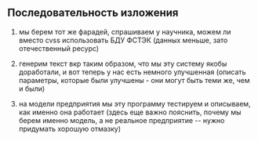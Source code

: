 ## Последовательность изложения

1. мы берем тот же фарадей, 
спрашиваем у научника, можем ли вместо cvss 
использовать БДУ ФСТЭК (данных меньше, зато 
отечественный ресурс)

2. генерим текст вкр таким образом, что мы
эту систему якобы доработали, и вот теперь 
у нас есть немного улучшенная (описать параметры,
которые были улучшены - они могут быть теми же,
чем и были)

3. на модели предприятия мы эту программу 
тестируем и описываем, как именно она работает 
(здесь еще важно пояснить, почему мы берем именно
 модель, а не реальное предприятие -- нужно 
придумать хорошую отмазку)